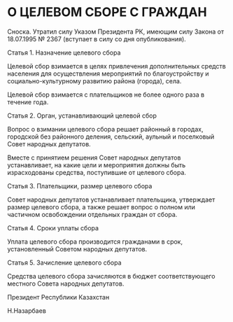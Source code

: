 # О ЦЕЛЕВОМ СБОРЕ С ГРАЖДАН

Сноска. Утpатил силу Указом Пpезидента РК, имеющим силу Закона от 18.07.1995 № 2367 (вступает в силу со дня опубликования).

Статья 1. Назначение целевого сбора

Целевой сбор взимается в целях привлечения дополнительных средств населения для осуществления мероприятий по благоустройству и социально-культурному развитию района (города), села.

Целевой сбор взимается с плательщиков не более одного раза в течение года.

Статья 2. Орган, устанавливающий целевой сбор

Вопрос о взимании целевого сбора решает районный в городах, городской без районного деления, сельский, аульный и поселковый Совет народных депутатов.

Вместе с принятием решения Совет народных депутатов устанавливает, на какие цели и мероприятия должны быть израсходованы средства, поступившие от целевого сбора.

Статья 3. Плательщики, размер целевого сбора

Совет народных депутатов устанавливает плательщика, утверждает размер целевого сбора, а также решает вопрос о полном или частичном освобождении отдельных граждан от сбора.

Статья 4. Сроки уплаты сбора

Уплата целевого сбора производится гражданами в срок, установленный Советом народных депутатов.

Статья 5. Зачисление целевого сбора

Средства целевого сбора зачисляются в бюджет соответствующего местного Совета народных депутатов.

Президент Республики Казахстан

Н.Назарбаев

